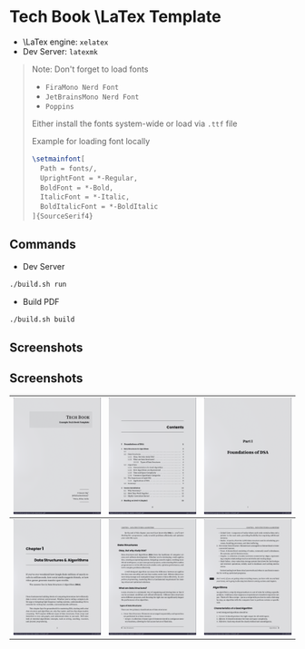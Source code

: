 # Tech Book \LaTex Template

- \LaTex engine: `xelatex`
- Dev Server: `latexmk`

> Note: Don't forget to load fonts
>
> - `FiraMono Nerd Font`
> - `JetBrainsMono Nerd Font`
> - `Poppins`
>
> Either install the fonts system-wide or load via `.ttf` file
>
> Example for loading font locally
>
> ```tex
> \setmainfont[
>   Path = fonts/,
>   UprightFont = *-Regular,
>   BoldFont = *-Bold,
>   ItalicFont = *-Italic,
>   BoldItalicFont = *-BoldItalic
> ]{SourceSerif4}
> ```

## Commands

- Dev Server

```bash
./build.sh run
```

- Build PDF

```bash
./build.sh build
```

## Screenshots

## Screenshots

| ![](screenshots/1.png) | ![](screenshots/2.png) | ![](screenshots/3.png) |
| ---------------------- | ---------------------- | ---------------------- |
| ![](screenshots/4.png) | ![](screenshots/5.png) | ![](screenshots/6.png) |
